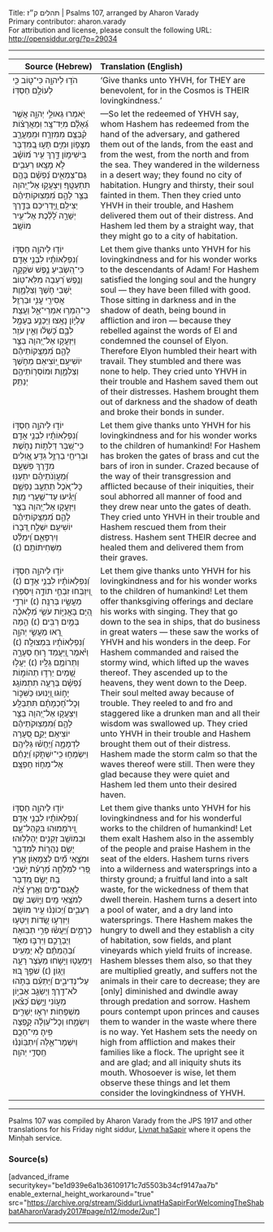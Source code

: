 <html>
<head></head>
<body>
Title: תהלים ק״ז | Psalms 107, arranged by Aharon Varady<br />
Primary contributor: aharon.varady<br />
For attribution and license, please consult the following URL: <a href="http://opensiddur.org/?p=29034">http://opensiddur.org/?p=29034</a>
<p />
<hr />

<table style="margin-left: auto;margin-right: auto;" class="draggable">
<thead><tr><th id="x" style="text-align: right;">Source (Hebrew)</th><th style="text-align: left;">Translation (English)</th></tr></thead>
<tbody>
<tr><td style="vertical-align:top;">
<div class="liturgy"><span lang="he">
הֹד֣וּ לַיהוָ֣ה כִּי־ט֑וֹב 
כִּ֖י לְעוֹלָ֣ם חַסְדּֽוֹ׃
</span></div></td>
 
<td style="vertical-align:top;">
<div class="english">
‘Give thanks unto YHVH, for THEY are benevolent, 
for in the Cosmos is THEIR lovingkindness.’ 
</div></td></tr>


<tr><td style="vertical-align:top;">
<div class="liturgy"><span lang="he">
יֹ֭אמְרוּ גְּאוּלֵ֣י יְהוָ֑ה אֲשֶׁ֥ר גְּ֝אָלָ֗ם מִיַּד־צָֽר׃ וּֽמֵאֲרָצ֗וֹת קִ֫בְּצָ֥ם מִמִּזְרָ֥ח וּמִֽמַּעֲרָ֑ב מִצָּפ֥וֹן וּמִיָּֽם׃ תָּע֣וּ בַ֭מִּדְבָּר בִּישִׁימ֣וֹן דָּ֑רֶךְ עִ֥יר מ֝וֹשָׁ֗ב לֹ֣א מָצָֽאוּ׃ רְעֵבִ֥ים גַּם־צְמֵאִ֑ים נַ֝פְשָׁ֗ם בָּהֶ֥ם תִּתְעַטָּֽף׃ וַיִּצְעֲק֣וּ אֶל־יְ֭הוָה בַּצַּ֣ר לָהֶ֑ם מִ֝מְּצֽוּקוֹתֵיהֶ֗ם יַצִּילֵֽם׃ וַ֭יַּֽדְרִיכֵם בְּדֶ֣רֶךְ יְשָׁרָ֑ה לָ֝לֶ֗כֶת אֶל־עִ֥יר מוֹשָֽׁב׃ 
</span></div></td>
 
<td style="vertical-align:top;">
<div class="english">
—So let the redeemed of YHVH say, whom Hashem has redeemed from the hand of the adversary, and gathered them out of the lands, from the east and from the west, from the north and from the sea. They wandered in the wilderness in a desert way; they found no city of habitation. Hungry and thirsty, their soul fainted in them. Then they cried unto YHVH in their trouble, and Hashem delivered them out of their distress. And Hashem led them by a straight way, that they might go to a city of habitation. 
</div></td></tr>


<tr><td style="vertical-align:top;">
<div class="liturgy"><span lang="he">
יוֹד֣וּ לַיהוָ֣ה חַסְדּ֑וֹ וְ֝נִפְלְאוֹתָ֗יו לִבְנֵ֥י אָדָֽם׃ כִּי־הִ֭שְׂבִּיעַ נֶ֣פֶשׁ שֹׁקֵקָ֑ה וְנֶ֥פֶשׁ רְ֝עֵבָה מִלֵּא־טֽוֹב׃ יֹ֭שְׁבֵי חֹ֣שֶׁךְ וְצַלְמָ֑וֶת אֲסִירֵ֖י עֳנִ֣י וּבַרְזֶֽל׃ כִּֽי־הִמְר֥וּ אִמְרֵי־אֵ֑ל וַעֲצַ֖ת עֶלְי֣וֹן נָאָֽצוּ׃ וַיַּכְנַ֣ע בֶּעָמָ֣ל לִבָּ֑ם כָּ֝שְׁל֗וּ וְאֵ֣ין עֹזֵֽר׃ וַיִּזְעֲק֣וּ אֶל־יְ֭הוָה בַּצַּ֣ר לָהֶ֑ם מִ֝מְּצֻֽקוֹתֵיהֶ֗ם יוֹשִׁיעֵֽם׃ יֽ֭וֹצִיאֵם מֵחֹ֣שֶׁךְ וְצַלְמָ֑וֶת וּמוֹסְר֖וֹתֵיהֶ֣ם יְנַתֵּֽק׃ 
</span></div></td>
 
<td style="vertical-align:top;">
<div class="english">
Let them give thanks unto YHVH for his lovingkindness and for his wonder works to the descendants of Adam! For Hashem satisfied the longing soul and the hungry soul — they have been filled with good. Those sitting in darkness and in the shadow of death, being bound in affliction and iron — because they rebelled against the words of El and condemned the counsel of Elyon. Therefore Elyon humbled their heart with travail. They stumbled and there was none to help. They cried unto YHVH in their trouble and Hashem saved them out of their distresses. Hashem brought them out of darkness and the shadow of death and broke their bonds in sunder. 
</div></td></tr>


<tr><td style="vertical-align:top;">
<div class="liturgy"><span lang="he">
יוֹד֣וּ לַיהוָ֣ה חַסְדּ֑וֹ וְ֝נִפְלְאוֹתָ֗יו לִבְנֵ֥י אָדָֽם׃ כִּֽי־שִׁ֭בַּר דַּלְת֣וֹת נְחֹ֑שֶׁת וּבְרִיחֵ֖י בַרְזֶ֣ל גִּדֵּֽעַ׃ אֱ֭וִלִים מִדֶּ֣רֶךְ פִּשְׁעָ֑ם וּֽ֝מֵעֲוֺֽנֹתֵיהֶ֗ם יִתְעַנּֽוּ׃ כׇּל־אֹ֭כֶל תְּתַעֵ֣ב נַפְשָׁ֑ם וַ֝יַּגִּ֗יעוּ עַד־שַׁ֥עֲרֵי מָֽוֶת׃ וַיִּזְעֲק֣וּ אֶל־יְ֭הוָה בַּצַּ֣ר לָהֶ֑ם מִ֝מְּצֻֽקוֹתֵיהֶ֗ם יוֹשִׁיעֵֽם׃ יִשְׁלַ֣ח דְּ֭בָרוֹ וְיִרְפָּאֵ֑ם וִֽ֝ימַלֵּ֗ט מִשְּׁחִיתוֹתָֽם׃ (׆) 
</span></div></td>
 
<td style="vertical-align:top;">
<div class="english">
Let them give thanks unto YHVH for his lovingkindness and for his wonder works to the children of humankind! For Hashem has broken the gates of brass and cut the bars of iron in sunder. Crazed because of the way of their transgression and afflicted because of their iniquities, their soul abhorred all manner of food and they drew near unto the gates of death. They cried unto YHVH in their trouble and Hashem rescued them from their distress. Hashem sent THEIR decree and healed them and delivered them from their graves. 
</div></td></tr>


<tr><td style="vertical-align:top;">
<div class="liturgy"><span lang="he">
יוֹד֣וּ לַיהוָ֣ה חַסְדּ֑וֹ וְ֝נִפְלְאוֹתָ֗יו לִבְנֵ֥י אָדָֽם׃ (׆) וְ֭יִזְבְּחוּ זִבְחֵ֣י תוֹדָ֑ה וִֽיסַפְּר֖וּ מַעֲשָׂ֣יו בְּרִנָּֽה׃ (׆) יוֹרְדֵ֣י הַ֭יָּם בָּאֳנִיּ֑וֹת עֹשֵׂ֥י מְ֝לָאכָ֗ה בְּמַ֣יִם רַבִּֽים׃ (׆) הֵ֣מָּה רָ֭אוּ מַעֲשֵׂ֣י יְהוָ֑ה וְ֝נִפְלְאוֹתָ֗יו בִּמְצוּלָֽה׃ (׆) וַיֹּ֗אמֶר וַֽ֭יַּעֲמֵד ר֣וּחַ סְעָרָ֑ה וַתְּרוֹמֵ֥ם גַּלָּֽיו׃ (׆) יַעֲל֣וּ שָׁ֭מַיִם יֵרְד֣וּ תְהוֹמ֑וֹת נַ֝פְשָׁ֗ם בְּרָעָ֥ה תִתְמוֹגָֽג׃ יָח֣וֹגּוּ וְ֭יָנוּעוּ כַּשִּׁכּ֑וֹר וְכׇל־חָ֝כְמָתָ֗ם תִּתְבַּלָּֽע׃ וַיִּצְעֲק֣וּ אֶל־יְ֭הוָה בַּצַּ֣ר לָהֶ֑ם וּֽ֝מִמְּצֽוּקֹתֵיהֶ֗ם יוֹצִיאֵֽם׃ יָקֵ֣ם סְ֭עָרָה לִדְמָמָ֑ה וַ֝יֶּחֱשׁ֗וּ גַּלֵּיהֶֽם׃ וַיִּשְׂמְח֥וּ כִֽי־יִשְׁתֹּ֑קוּ וַ֝יַּנְחֵ֗ם אֶל־מְח֥וֹז חֶפְצָֽם׃ 
</span></div></td>
 
<td style="vertical-align:top;">
<div class="english">
Let them give thanks unto YHVH for his lovingkindness and for his wonder works to the children of humankind! Let them offer thanksgiving offerings and declare his works with singing. They that go down to the sea in ships, that do business in great waters — these saw the works of YHVH and his wonders in the deep. For Hashem commanded and raised the stormy wind, which lifted up the waves thereof. They ascended up to the heavens, they went down to the Deep. Their soul melted away because of trouble. They reeled to and fro and staggered like a drunken man and all their wisdom was swallowed up. They cried unto YHVH in their trouble and Hashem brought them out of their distress. Hashem made the storm calm so that the waves thereof were still. Then were they glad because they were quiet and Hashem led them unto their desired haven. 
</div></td></tr>


<tr><td style="vertical-align:top;">
<div class="liturgy"><span lang="he">
יוֹד֣וּ לַיהוָ֣ה חַסְדּ֑וֹ וְ֝נִפְלְאוֹתָ֗יו לִבְנֵ֥י אָדָֽם׃ וִֽ֭ירֹמְמוּהוּ בִּקְהַל־עָ֑ם וּבְמוֹשַׁ֖ב זְקֵנִ֣ים יְהַלְלֽוּהוּ׃ יָשֵׂ֣ם נְהָר֣וֹת לְמִדְבָּ֑ר וּמֹצָ֥אֵי מַ֝֗יִם לְצִמָּאֽוֹן׃ אֶ֣רֶץ פְּ֭רִי לִמְלֵחָ֑ה מֵ֝רָעַ֗ת יֹ֣שְׁבֵי בָֽהּ׃ יָשֵׂ֣ם מִ֭דְבָּר לַֽאֲגַם־מַ֑יִם וְאֶ֥רֶץ צִ֝יָּ֗ה לְמֹצָ֥אֵי מָֽיִם׃ וַיּ֣וֹשֶׁב שָׁ֣ם רְעֵבִ֑ים וַ֝יְכוֹנְנ֗וּ עִ֣יר מוֹשָֽׁב׃ וַיִּזְרְע֣וּ שָׂ֭דוֹת וַיִּטְּע֣וּ כְרָמִ֑ים וַ֝יַּעֲשׂ֗וּ פְּרִ֣י תְבֽוּאָה׃ וַיְבָרֲכֵ֣ם וַיִּרְבּ֣וּ מְאֹ֑ד וּ֝בְהֶמְתָּ֗ם לֹ֣א יַמְעִֽיט׃ וַיִּמְעֲט֥וּ וַיָּשֹׁ֑חוּ מֵעֹ֖צֶר רָעָ֣ה וְיָגֽוֹן׃ (׆) שֹׁפֵ֣ךְ בּ֭וּז עַל־נְדִיבִ֑ים וַ֝יַּתְעֵ֗ם בְּתֹ֣הוּ לֹא־דָֽרֶךְ׃ וַיְשַׂגֵּ֣ב אֶבְי֣וֹן מֵע֑וֹנִי וַיָּ֥שֶׂם כַּ֝צֹּ֗אן מִשְׁפָּחֽוֹת׃ יִרְא֣וּ יְשָׁרִ֣ים וְיִשְׂמָ֑חוּ וְכׇל־עַ֝וְלָ֗ה קָ֣פְצָה פִּֽיהָ׃ מִי־חָכָ֥ם וְיִשְׁמָר־אֵ֑לֶּה וְ֝יִתְבּֽוֹנְנ֗וּ חַֽסְדֵ֥י יְהוָֽה׃ 
</span></div></td>
 
<td style="vertical-align:top;">
<div class="english">
Let them give thanks unto YHVH for his lovingkindness and for his wonderful works to the children of humankind! Let them exalt Hashem also in the assembly of the people and praise Hashem in the seat of the elders. Hashem turns rivers into a wilderness and watersprings into a thirsty ground; a fruitful land into a salt waste, for the wickedness of them that dwell therein. Hashem turns a desert into a pool of water, and a dry land into watersprings. There Hashem makes the hungry to dwell and they establish a city of habitation, sow fields, and plant vineyards which yield fruits of increase. Hashem blesses them also, so that they are multiplied greatly, and suffers not the animals in their care to decrease; they are [only] diminished and dwindle away through predation and sorrow. Hashem pours contempt upon princes and causes them to wander in the waste where there is no way. Yet Hashem sets the needy on high from affliction and makes their families like a flock. The upright see it and are glad; and all iniquity shuts its mouth. Whosoever is wise, let them observe these things and let them consider the lovingkindness of YHVH. 
</div></td></tr>
</tbody></table>

<hr />

Psalms 107  was compiled by Aharon Varady from the JPS 1917 and other translations for his Friday night siddur, <a href="https://opensiddur.org/compilations/siddurim/shabbat-siddur/siddur-livnat-hasapir-lkabbalat-shabbat-friday-night-siddur/">Livnat haSapir</a> where it opens the Minḥah service.

<h3>Source(s)</h3>

[advanced_iframe securitykey="be1d939e6a1b36109171c7d5503b34cf9147aa7b" enable_external_height_workaround="true" src="https://archive.org/stream/SiddurLivnatHaSapirForWelcomingTheShabbatAharonVarady2017#page/n12/mode/2up"]

<hr />

&nbsp;
</body>
</html>
